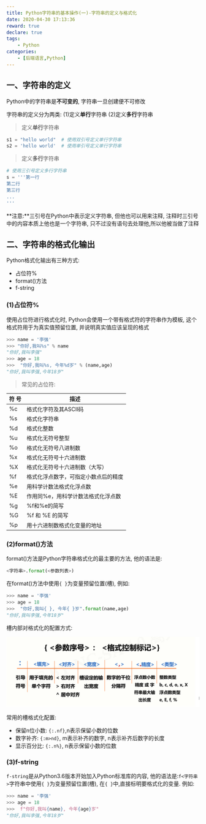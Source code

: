 ```yaml
---
title: Python字符串的基本操作(一)-字符串的定义与格式化
date: 2020-04-30 17:13:36
reward: true
declare: true
tags: 
	- Python
categories: 
	- [后端语言,Python]
---
```


## 一、字符串的定义

Python中的字符串是**不可变的**, 字符串一旦创建便不可修改

字符串的定义分为两类: (1)定义**单行**字符串 (2)定义**多行**字符串

> 定义**单行**字符串

```python
s1 = "hello world"  # 使用双引号定义单行字符串
s2 = 'hello world'  # 使用单引号定义单行字符串
```

> 定义**多行**字符串

```python
# 使用三引号定义多行字符串
s = '''第一行
第二行
第三行
...
'''
```

**注意:**三引号在Python中表示定义字符串, 但他也可以用来注释, 注释时三引号中的内容本质上他也是一个字符串, 只不过没有语句去处理他,所以他被当做了注释

<!--more-->

## 二、字符串的格式化输出

Python格式化输出有三种方式: 

* 占位符% 
* format()方法
* f-string

### (1)占位符%

使用占位符进行格式化时, Python会使用一个带有格式符的字符串作为模板, 这个格式符用于为真实值预留位置, 并说明真实值应该呈现的格式

```python
>>> name = '李强'
>>> "你好,我叫%s" % name
"你好,我叫李强"
>>> age = 18
>>>  "你好,我叫%s, 今年%d岁" % (name,age)
"你好,我叫李强,今年18岁"
```

> 常见的占位符: 

| 符  号 | 描述                                 |
| ------ | ------------------------------------ |
| %c     | 格式化字符及其ASCII码                |
| %s     | 格式化字符串                         |
| %d     | 格式化整数                           |
| %u     | 格式化无符号整型                     |
| %o     | 格式化无符号八进制数                 |
| %x     | 格式化无符号十六进制数               |
| %X     | 格式化无符号十六进制数（大写）       |
| %f     | 格式化浮点数字，可指定小数点后的精度 |
| %e     | 用科学计数法格式化浮点数             |
| %E     | 作用同%e，用科学计数法格式化浮点数   |
| %g     | %f和%e的简写                         |
| %G     | %f 和 %E 的简写                      |
| %p     | 用十六进制数格式化变量的地址         |

### (2)format()方法

format()方法是Python字符串格式化的最主要的方法, 他的语法是:

```python
<字符串>.format(<参数列表>)
```

在format()方法中使用``{ }``为变量预留位置(槽), 例如:

```python
>>> name = '李强'
>>> age = 18
>>>  "你好,我叫{ }, 今年{ }岁".format(name,age)
"你好,我叫李强,今年18岁"
```

槽内部对格式化的配置方式:

![槽内部对格式化的配置方式](img/槽内部对格式化的配置方式.png)

常用的槽格式化配置:

* 保留n位小数: ``{:.nf}``,n表示保留小数的位数
* 数字补齐: ``{:m>nd}``, m表示补齐的数字, n表示补齐后数字的长度
* 显示百分比: ``{:.n%}``, n表示保留小数的位数

### (3)f-string

``f-string``是从Python3.6版本开始加入Python标准库的内容, 他的语法是:``f<字符串>``字符串中使用``{ }``为变量预留位置(槽), 在``{ }``中,直接标明要格式化的变量. 例如: 

```python
>>> name = '李强'
>>> age = 18
>>>  f"你好,我叫{name}, 今年{age}岁"
"你好,我叫李强,今年18岁"
```


